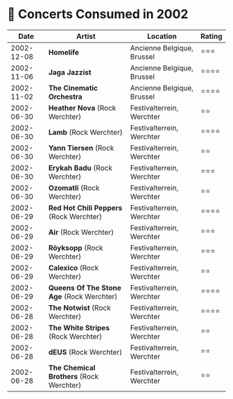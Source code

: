 # 🎤 Concerts Consumed in 2002

| Date | Artist | Location | Rating |
| --- | --- | --- | --- |
| 2002-12-08 | **Homelife** | Ancienne Belgique, Brussel | ️️⭐️️⭐️⭐️ |
| 2002-11-06 | **Jaga Jazzist** | Ancienne Belgique, Brussel | ️️⭐️️⭐️⭐⭐️ |
| 2002-11-02 | **The Cinematic Orchestra** | Ancienne Belgique, Brussel | ️️⭐️️⭐️⭐️⭐️ |
| 2002-06-30 | **Heather Nova** (Rock Werchter) | Festivalterrein, Werchter | ️️⭐️️⭐️ |
| 2002-06-30 | **Lamb** (Rock Werchter) | Festivalterrein, Werchter | ️️⭐️️⭐️⭐️⭐️ |
| 2002-06-30 | **Yann Tiersen** (Rock Werchter) | Festivalterrein, Werchter | ️️⭐️️⭐️️ |
| 2002-06-30 | **Erykah Badu** (Rock Werchter) | Festivalterrein, Werchter | ️️⭐️️⭐️⭐️ |
| 2002-06-30 | **Ozomatli** (Rock Werchter) | Festivalterrein, Werchter | ️️⭐️️⭐️️ |
| 2002-06-29 | **Red Hot Chili Peppers** (Rock Werchter) | Festivalterrein, Werchter | ️️⭐️️⭐️⭐️⭐️ |
| 2002-06-29 | **Air** (Rock Werchter) | Festivalterrein, Werchter | ️️⭐️️⭐️⭐️ |
| 2002-06-29 | **Röyksopp** (Rock Werchter) | Festivalterrein, Werchter | ️️⭐️️⭐️⭐️ |
| 2002-06-29 | **Calexico** (Rock Werchter) | Festivalterrein, Werchter | ️️⭐️️⭐️️ |
| 2002-06-29 | **Queens Of The Stone Age** (Rock Werchter) | Festivalterrein, Werchter | ️️⭐️️⭐️⭐️⭐️ |
| 2002-06-28 | **The Notwist** (Rock Werchter) | Festivalterrein, Werchter | ️️⭐️️⭐️⭐️⭐️ |
| 2002-06-28 | **The White Stripes** (Rock Werchter) | Festivalterrein, Werchter | ️️⭐️️⭐ |
| 2002-06-28 | **dEUS** (Rock Werchter) | Festivalterrein, Werchter | ️️⭐️️⭐ |
| 2002-06-28 | **The Chemical Brothers** (Rock Werchter) | Festivalterrein, Werchter | ️️⭐️️⭐ |
